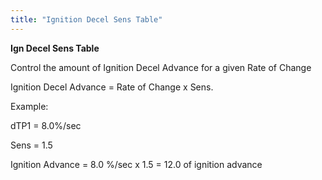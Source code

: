 ```yaml
---
title: "Ignition Decel Sens Table"
---
```


**Ign Decel Sens Table**


Control the amount of Ignition Decel Advance for a given Rate of Change


Ignition Decel Advance = Rate of Change x Sens.


Example:&nbsp;

dTP1 = 8.0%/sec

Sens = 1.5


Ignition Advance = 8.0 %/sec x 1.5 = 12.0 of ignition advance
